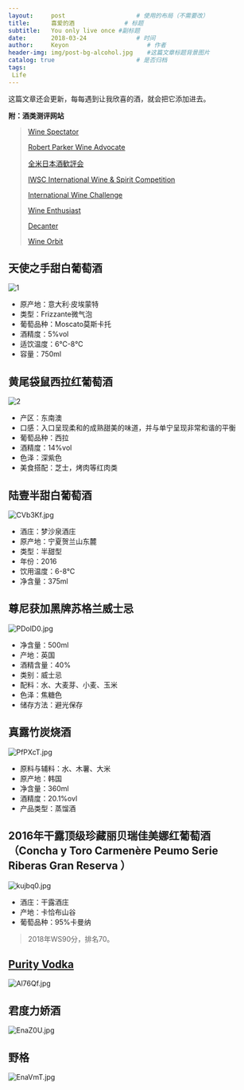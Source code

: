 ```yaml
---
layout:     post                    # 使用的布局（不需要改）
title:      喜爱的酒              # 标题 
subtitle:   You only live once #副标题
date:       2018-03-24              # 时间
author:     Keyon                      # 作者
header-img: img/post-bg-alcohol.jpg    #这篇文章标题背景图片
catalog: true                       # 是否归档
tags:
 Life
---
```


这篇文章还会更新，每每遇到让我欣喜的酒，就会把它添加进去。

**附：酒类测评网站**

> [Wine Spectator](https://www.winespectator.com/)
> 
> [Robert Parker Wine Advocate](https://www.robertparker.com/)
> 
> [全米日本酒歓評会](http://www.sakeappraisal.org/)
> 
> [IWSC International Wine & Spirit Competition](https://www.iwsc.net/)
> 
> [International Wine Challenge](https://www.internationalwinechallenge.com/)
> 
> [Wine Enthusiast](https://www.wineenthusiast.com/)
> 
> [Decanter](https://www.decanter.com/)
> 
> [Wine Orbit](http://www.wineorbit.co.nz/)

## 天使之手甜白葡萄酒
![1](https://s1.ax1x.com/2018/03/24/9bbbL9.jpg)

* 原产地：意大利·皮埃蒙特
* 类型：Frizzante微气泡
* 葡萄品种：Moscato莫斯卡托
* 酒精度：5%vol
* 适饮温度：6℃-8℃
* 容量：750ml

## 黄尾袋鼠西拉红葡萄酒
![2](https://s1.ax1x.com/2018/03/24/9bq3oq.jpg)

* 产区：东南澳
* 口感：入口呈现柔和的成熟甜美的味道，并与单宁呈现非常和谐的平衡
* 葡萄品种：西拉
* 酒精度：14%vol
* 色泽：深紫色
* 美食搭配：芝士，烤肉等红肉类

## 陆壹半甜白葡萄酒
![CVb3Kf.jpg](https://s1.ax1x.com/2018/04/14/CVb3Kf.jpg)

* 酒庄：梦沙泉酒庄
* 原产地：宁夏贺兰山东麓
* 类型：半甜型
* 年份：2016
* 饮用温度：6-8℃
* 净含量：375ml

## 尊尼获加黑牌苏格兰威士忌
![PDolD0.jpg](https://s1.ax1x.com/2018/08/05/PDolD0.jpg)

* 净含量：500ml
* 产地：英国
* 酒精含量：40%
* 类别：威士忌
* 配料：水、大麦芽、小麦、玉米
* 色泽：焦糖色
* 储存方法：避光保存

## 真露竹炭烧酒
![PfPXcT.jpg](https://s1.ax1x.com/2018/08/18/PfPXcT.jpg)

* 原料与辅料：水、木薯、大米
* 原产地：韩国
* 净含量：360ml
* 酒精度：20.1%ovl
* 产品类型：蒸馏酒

## 2016年干露顶级珍藏丽贝瑞佳美娜红葡萄酒（Concha y Toro Carmenère Peumo Serie Riberas Gran Reserva ）
![kujbq0.jpg](https://s2.ax1x.com/2019/01/27/kujbq0.jpg)

* 酒庄：干露酒庄
* 产地：卡恰布山谷
* 葡萄品种：95%卡曼纳

> 2018年WS90分，排名70。

## [Purity Vodka](https://www.purityvodka.com/)
![Al76Qf.jpg](https://s2.ax1x.com/2019/03/20/Al76Qf.jpg)

## 君度力娇酒
![EnaZ0U.jpg](https://s2.ax1x.com/2019/04/26/EnaZ0U.jpg)

## 野格
![EnaVmT.jpg](https://s2.ax1x.com/2019/04/26/EnaVmT.jpg)